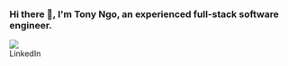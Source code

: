 ### Hi there 👋, I'm Tony Ngo, an experienced full-stack software engineer.


<div class='social-icon-and-text'>
  <a href='https://www.linkedin.com/in/tony-ngo-suas/' target='_blank'>
    <img src={'https://cdn4.iconfinder.com/data/icons/social-messaging-ui-color-shapes-2-free/128/social-linkedin-circle-512.png'} class='social-icon' />
  </a>
  <div>
    LinkedIn
  </div>
</div>


<!--
**suasllc/suasllc** is a ✨ _special_ ✨ repository because its `README.md` (this file) appears on your GitHub profile.

Here are some ideas to get you started:

- 🔭 I’m currently working on ...
- 🌱 I’m currently learning ...
- 👯 I’m looking to collaborate on ...
- 🤔 I’m looking for help with ...
- 💬 Ask me about ...
- 📫 How to reach me: ...
- 😄 Pronouns: ...
- ⚡ Fun fact: ...
-->

